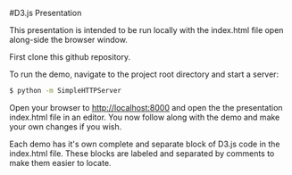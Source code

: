 #D3.js Presentation

This presentation is intended to be run locally with the index.html file open along-side the browser window.

First clone this github repository.

To run the demo, navigate to the project root directory and start a server:

```sh
$ python -m SimpleHTTPServer
```
Open your browser to [http://localhost:8000](localhost:8000) and open the the presentation index.html file in an editor. You now follow along with the demo and make your own changes if you wish.

Each demo has it's own complete and separate block of D3.js code in the index.html file. These blocks are labeled and separated by comments to make them easier to locate.

